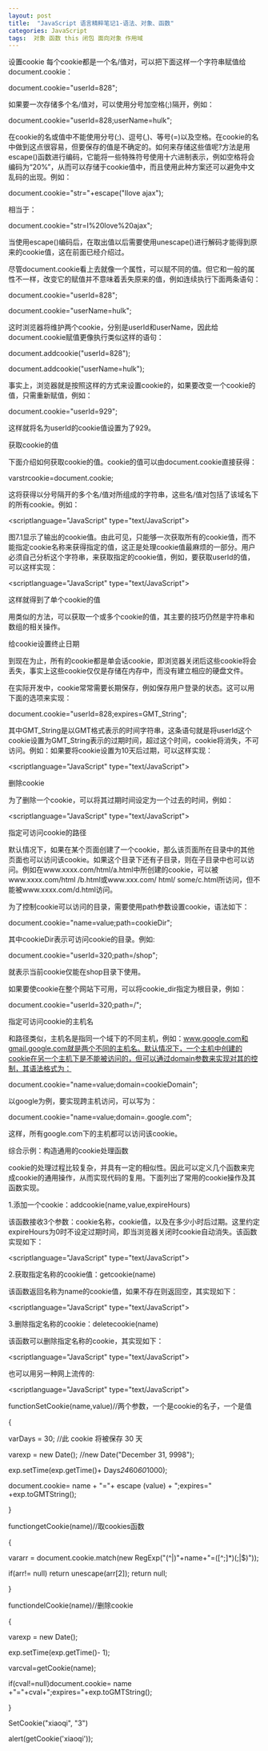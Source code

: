 ```yaml
---
layout: post
title:  "JavaScript 语言精粹笔记1-语法、对象、函数"
categories: JavaScript
tags:  对象 函数 this 闭包 面向对象 作用域
---
```



设置cookie
每个cookie都是一个名/值对，可以把下面这样一个字符串赋值给document.cookie：

document.cookie="userId=828";

 

如果要一次存储多个名/值对，可以使用分号加空格(;)隔开，例如：

document.cookie="userId=828;userName=hulk";

 

在cookie的名或值中不能使用分号(;)、逗号(,)、等号(=)以及空格。在cookie的名中做到这点很容易，但要保存的值是不确定的。如何来存储这些值呢?方法是用escape()函数进行编码，它能将一些特殊符号使用十六进制表示，例如空格将会编码为“20%”，从而可以存储于cookie值中，而且使用此种方案还可以避免中文乱码的出现。例如：

document.cookie="str="+escape("Ilove ajax");

 

相当于：

document.cookie="str=I%20love%20ajax";

 

当使用escape()编码后，在取出值以后需要使用unescape()进行解码才能得到原来的cookie值，这在前面已经介绍过。

 

尽管document.cookie看上去就像一个属性，可以赋不同的值。但它和一般的属性不一样，改变它的赋值并不意味着丢失原来的值，例如连续执行下面两条语句：

document.cookie="userId=828";

 

document.cookie="userName=hulk";

 

这时浏览器将维护两个cookie，分别是userId和userName，因此给document.cookie赋值更像执行类似这样的语句：

document.addcookie("userId=828");

 

document.addcookie("userName=hulk");

 

事实上，浏览器就是按照这样的方式来设置cookie的，如果要改变一个cookie的值，只需重新赋值，例如：

document.cookie="userId=929";

 

这样就将名为userId的cookie值设置为了929。

 

获取cookie的值

 

下面介绍如何获取cookie的值。cookie的值可以由document.cookie直接获得：

varstrcookie=document.cookie;

 

这将获得以分号隔开的多个名/值对所组成的字符串，这些名/值对包括了该域名下的所有cookie。例如：

<scriptlanguage="JavaScript" type="text/JavaScript">

<!--

document.cookie="userId=828";

document.cookie="userName=hulk";

varstrcookie=document.cookie;

alert(strcookie);

//-->

</script>

 

图7.1显示了输出的cookie值。由此可见，只能够一次获取所有的cookie值，而不能指定cookie名称来获得指定的值，这正是处理cookie值最麻烦的一部分。用户必须自己分析这个字符串，来获取指定的cookie值，例如，要获取userId的值，可以这样实现：

<scriptlanguage="JavaScript" type="text/JavaScript">

<!--

//设置两个cookie

document.cookie="userId=828";

document.cookie="userName=hulk";

//获取cookie字符串

varstrcookie=document.cookie;

//将多cookie切割为多个名/值对

vararrcookie=strcookie.split("; ");

varuserId;

//遍历cookie数组，处理每个cookie对

for(vari=0;i<arrcookie.length;i++){

vararr=arrcookie[i].split("=");

//找到名称为userId的cookie，并返回它的值

if("userId"==arr[0]){

userId=arr[1];

break;

}

}

alert(userId);

//-->

</script>

 

这样就得到了单个cookie的值

 

用类似的方法，可以获取一个或多个cookie的值，其主要的技巧仍然是字符串和数组的相关操作。

 

给cookie设置终止日期

 

到现在为止，所有的cookie都是单会话cookie，即浏览器关闭后这些cookie将会丢失，事实上这些cookie仅仅是存储在内存中，而没有建立相应的硬盘文件。

 

在实际开发中，cookie常常需要长期保存，例如保存用户登录的状态。这可以用下面的选项来实现：

 

document.cookie="userId=828;expires=GMT_String";

 

其中GMT_String是以GMT格式表示的时间字符串，这条语句就是将userId这个cookie设置为GMT_String表示的过期时间，超过这个时间，cookie将消失，不可访问。例如：如果要将cookie设置为10天后过期，可以这样实现：

<scriptlanguage="JavaScript" type="text/JavaScript">

<!--

//获取当前时间

vardate=new Date();

varexpireDays=10;

//将date设置为10天以后的时间

date.setTime(date.getTime()+expireDays*24*3600*1000);

//将userId和userName两个cookie设置为10天后过期

document.cookie="userId=828;userName=hulk; expire="+date.toGMTString();

//-->

</script>

 

删除cookie

 

为了删除一个cookie，可以将其过期时间设定为一个过去的时间，例如：

<scriptlanguage="JavaScript" type="text/JavaScript">

<!--

//获取当前时间

vardate=new Date();

//将date设置为过去的时间

date.setTime(date.getTime()-10000);

//将userId这个cookie删除

document.cookie="userId=828;expire="+date.toGMTString();

//-->

</script>

 

指定可访问cookie的路径

 

默认情况下，如果在某个页面创建了一个cookie，那么该页面所在目录中的其他页面也可以访问该cookie。如果这个目录下还有子目录，则在子目录中也可以访问。例如在www.xxxx.com/html/a.html中所创建的cookie，可以被www.xxxx.com/html /b.html或www.xxx.com/ html/ some/c.html所访问，但不能被www.xxxx.com/d.html访问。

 

为了控制cookie可以访问的目录，需要使用path参数设置cookie，语法如下：

document.cookie="name=value;path=cookieDir";

 

其中cookieDir表示可访问cookie的目录。例如:

document.cookie="userId=320;path=/shop";

 

就表示当前cookie仅能在shop目录下使用。

 

如果要使cookie在整个网站下可用，可以将cookie_dir指定为根目录，例如：

 

document.cookie="userId=320;path=/";

 

指定可访问cookie的主机名

 

和路径类似，主机名是指同一个域下的不同主机，例如：www.google.com和gmail.google.com就是两个不同的主机名。默认情况下，一个主机中创建的cookie在另一个主机下是不能被访问的，但可以通过domain参数来实现对其的控制，其语法格式为：

 

document.cookie="name=value;domain=cookieDomain";

 

以google为例，要实现跨主机访问，可以写为：

 

document.cookie="name=value;domain=.google.com";

 

这样，所有google.com下的主机都可以访问该cookie。

 

综合示例：构造通用的cookie处理函数

 

cookie的处理过程比较复杂，并具有一定的相似性。因此可以定义几个函数来完成cookie的通用操作，从而实现代码的复用。下面列出了常用的cookie操作及其函数实现。

 

1.添加一个cookie：addcookie(name,value,expireHours)

 

该函数接收3个参数：cookie名称，cookie值，以及在多少小时后过期。这里约定expireHours为0时不设定过期时间，即当浏览器关闭时cookie自动消失。该函数实现如下：

<scriptlanguage="JavaScript" type="text/JavaScript">

<!--

functionaddcookie(name,value,expireHours){

varcookieString=name+"="+escape(value);

//判断是否设置过期时间

if(expireHours>0){

vardate=new Date();

date.setTime(date.getTime+expireHours*3600*1000);

cookieString=cookieString+";expire="+date.toGMTString();

}

document.cookie=cookieString;

}

//-->

</script>

 

2.获取指定名称的cookie值：getcookie(name)

 

该函数返回名称为name的cookie值，如果不存在则返回空，其实现如下：

<scriptlanguage="JavaScript" type="text/JavaScript">

<!--

functiongetcookie(name){

varstrcookie=document.cookie;

vararrcookie=strcookie.split("; ");

for(vari=0;i<arrcookie.length;i++){

vararr=arrcookie[i].split("=");

if(arr[0]==name)returnarr[1];

}

return"";

}

//-->

</script>

3.删除指定名称的cookie：deletecookie(name)

 

该函数可以删除指定名称的cookie，其实现如下：

<scriptlanguage="JavaScript" type="text/JavaScript">

<!--

functiongetcookie(name){

varstrcookie=document.cookie;

vararrcookie=strcookie.split("; ");

for(vari=0;i<arrcookie.length;i++){

vararr=arrcookie[i].split("=");

if(arr[0]==name)returnarr[1];

}

return"";

}

//-->

</script>

也可以用另一种网上流传的:

<scriptlanguage="JavaScript" type="text/JavaScript">

 

functionSetCookie(name,value)//两个参数，一个是cookie的名子，一个是值

{

varDays = 30; //此 cookie 将被保存 30 天

varexp = new Date(); //new Date("December 31, 9998");

exp.setTime(exp.getTime()+ Days*24*60*60*1000);

document.cookie= name + "="+ escape (value) + ";expires=" +exp.toGMTString();

}

functiongetCookie(name)//取cookies函数

{

vararr = document.cookie.match(new RegExp("(^|)"+name+"=([^;]*)(;|$)"));

if(arr!= null) return unescape(arr[2]); return null;

 

}

functiondelCookie(name)//删除cookie

{

varexp = new Date();

exp.setTime(exp.getTime()- 1);

varcval=getCookie(name);

if(cval!=null)document.cookie= name +"="+cval+";expires="+exp.toGMTString();

}

 

SetCookie("xiaoqi", "3")

alert(getCookie('xiaoqi'));

</script>
